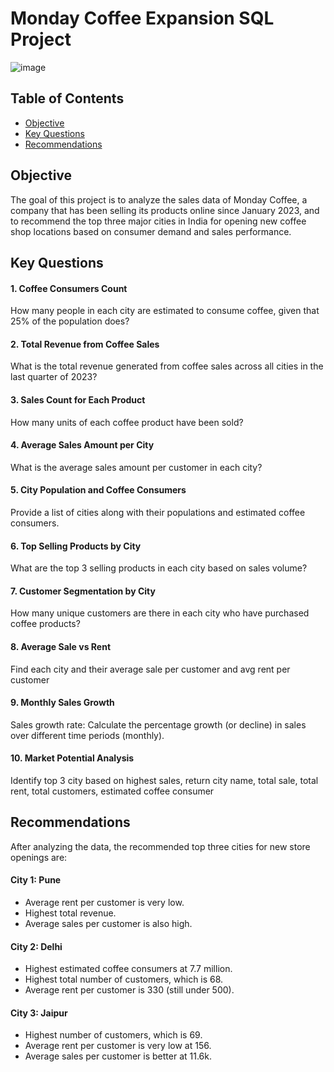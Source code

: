 # Monday Coffee Expansion SQL Project

![image](https://github.com/user-attachments/assets/bbca5af2-96b7-4ead-ad0a-c6ee9e85ab5a)


## Table of Contents
- [Objective](#objective)
- [Key Questions](#key-questions)
- [Recommendations](#recommendations)
## Objective

The goal of this project is to analyze the sales data of Monday Coffee, a company that has been selling its products online since January 2023, and to recommend the top three major cities in India for opening new coffee shop locations based on consumer demand and sales performance.

## Key Questions

#### 1. Coffee Consumers Count 
How many people in each city are estimated to consume coffee, given that 25% of the population does?
#### 2. Total Revenue from Coffee Sales
What is the total revenue generated from coffee sales across all cities in the last quarter of 2023?
#### 3. Sales Count for Each Product
How many units of each coffee product have been sold?
#### 4. Average Sales Amount per City
What is the average sales amount per customer in each city?
#### 5. City Population and Coffee Consumers
Provide a list of cities along with their populations and estimated coffee consumers.
#### 6. Top Selling Products by City
What are the top 3 selling products in each city based on sales volume?
#### 7. Customer Segmentation by City
How many unique customers are there in each city who have purchased coffee products?
#### 8. Average Sale vs Rent
Find each city and their average sale per customer and avg rent per customer
#### 9. Monthly Sales Growth
Sales growth rate: Calculate the percentage growth (or decline) in sales over different time periods (monthly).
#### 10. Market Potential Analysis
Identify top 3 city based on highest sales, return city name, total sale, total rent, total customers, estimated coffee consumer

## Recommendations

After analyzing the data, the recommended top three cities for new store openings are:

#### City 1: Pune

- Average rent per customer is very low.
- Highest total revenue.
- Average sales per customer is also high.

#### City 2: Delhi

- Highest estimated coffee consumers at 7.7 million.
- Highest total number of customers, which is 68.
- Average rent per customer is 330 (still under 500).

#### City 3: Jaipur

- Highest number of customers, which is 69.
- Average rent per customer is very low at 156.
- Average sales per customer is better at 11.6k.
